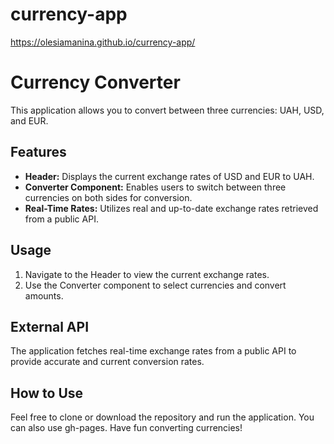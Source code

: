 # currency-app
https://olesiamanina.github.io/currency-app/

# Currency Converter

This application allows you to convert between three currencies: UAH, USD, and EUR.

## Features

- **Header:** Displays the current exchange rates of USD and EUR to UAH.
- **Converter Component:** Enables users to switch between three currencies on both sides for conversion.
- **Real-Time Rates:** Utilizes real and up-to-date exchange rates retrieved from a public API.

## Usage

1. Navigate to the Header to view the current exchange rates.
2. Use the Converter component to select currencies and convert amounts.

## External API

The application fetches real-time exchange rates from a public API to provide accurate and current conversion rates.

## How to Use

Feel free to clone or download the repository and run the application. You can also use gh-pages. Have fun converting currencies!
